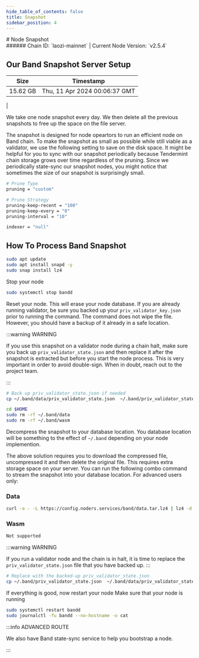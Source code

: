 ```yaml
---
hide_table_of_contents: false
title: Snapshot
sidebar_position: 4
---
```


<div class="h1-with-icon icon-band">
# Node Snapshot
</div>
###### Chain ID: `laozi-mainnet` | Current Node Version: `v2.5.4`

## Our Band Snapshot Server Setup

| Size   | Timestamp   |
|--------|-------------|
| 15.62 GB | Thu, 11 Apr 2024 00:06:37 GMT |


We take one node snapshot every day. We then delete all the previous snapshots to free up the space on the file server.

The snapshot is designed for node opeartors to run an efficient node on Band chain. To make the snapshot as small as possible while still viable as a validator, we use the following setting to save on the disk space. It might be helpful for you to sync with our snapshot periodically because Tendermint chain storage grows over time regardless of the pruning. Since we periodically state-sync our snapshot nodes, you might notice that sometimes the size of our snapshot is surprisingly small.

```bash title="app.toml"
# Prune Type
pruning = "custom"

# Prune Strategy
pruning-keep-recent = "100"
pruning-keep-every = "0"
pruning-interval = "10"
```

```bash title="config.toml"
indexer = "null"
```

## How To Process Band Snapshot
```bash
sudo apt update
sudo apt install snapd -y
sudo snap install lz4
```

Stop your node
```bash
sudo systemctl stop bandd
```
Reset your node. This will erase your node database. If you are already running validator, be sure you backed up your `priv_validator_key.json` prior to running the command. The command does not wipe the file. However, you should have a backup of it already in a safe location.

:::warning WARNING

If you use this snapshot on a validator node during a chain halt, make sure you back up `priv_validator_state.json` and then replace it after the snapshot is extracted but before you start the node process. This is very important in order to avoid double-sign. When in doubt, reach out to the project team.

:::

```bash
# Back up priv_validator_state.json if needed
cp ~/.band/data/priv_validator_state.json  ~/.band/priv_validator_state.json

cd $HOME
sudo rm -rf ~/.band/data
sudo rm -rf ~/.band/wasm
```

Decompress the snapshot to your database location. You database location will be something to the effect of `~/.band` depending on your node implemention.

The above solution requires you to download the compressed file, uncompressed it and then delete the original file. This requires extra storage space on your server. You can run the following combo command to stream the snapshot into your database location. For advanced users only:
### Data
```bash
curl -o - -L https://config.noders.services/band/data.tar.lz4 | lz4 -d | tar -x -C ~/.band
```
### Wasm
```bash
Not supported
```

:::warning WARNING

If you run a validator node and the chain is in halt, it is time to replace the `priv_validator_state.json` file that you have backed up.
:::

```bash
# Replace with the backed-up priv_validator_state.json
cp ~/.band/priv_validator_state.json  ~/.band/data/priv_validator_state.json
```

If everything is good, now restart your node
Make sure that your node is running

```bash
sudo systemctl restart bandd
sudo journalctl -fu bandd --no-hostname -o cat
```

:::info ADVANCED ROUTE

We also have Band state-sync service to help you bootstrap a node.

:::
